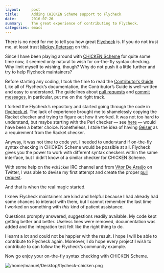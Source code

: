 ```yaml
---
layout:     post
title:      Adding CHICKEN Scheme support to Flycheck
date:       2016-07-26
summary:    The great experience of contributing to Flycheck.
categories: emacs
---
```


There is no need for me to tell you how great
[Flycheck](http://www.flycheck.org/) is. If you do not trust me, at least trust
[Mickey Petersen](https://www.masteringemacs.org/article/spotlight-flycheck-a-flymake-replacement)
on this.

Since I have been playing around with [CHICKEN Scheme](http://call-cc.org/) for
quite some time now, it seemed only natural to wish for on-the-fly syntax
checking. Why limit myself to wishing, though? Why do not push it a little
further and try to help Flycheck maintainers?

Before starting any coding, I took the time to read the
[Contributor’s Guide](http://www.flycheck.org/en/latest/contributor/contributing.html). Like
all of Flycheck’s documentation, the Contributor’s Guide is well-written and
easy to understand. The guidelines about
[pull requests](http://www.flycheck.org/en/latest/contributor/contributing.html#pull-requests)
and
[commit messages](http://www.flycheck.org/en/latest/contributor/contributing.html#commit-guidelines),
in particular, put me on the right track.

I forked the Flycheck’s repository and started going through the code in
[flycheck.el](https://github.com/flycheck/flycheck/blob/master/flycheck.el). The
lack of experience brought me to shamelessly copying the Racket checker and
trying to figure out how it worked. It was not too hard to understand, but maybe
starting with the Perl checker — see
[here](http://www.flycheck.org/en/latest/user/flycheck-versus-flymake.html) —
would have been a better choice. Nonetheless, I stole the idea of having
[Geiser](http://www.nongnu.org/geiser/) as a requirement from the Racket
checker.

Anyway, it was not time to code yet. I needed to understand if on-the-fly
syntax checking in CHICKEN Scheme would be possible at all. Flycheck gives you
the power to work with different syntax checkers within the same interface, but
I didn’t know of a similar checker for CHICKEN Scheme.

With some help on the `#chicken` IRC channel and from
[Vítor De Araújo](https://twitter.com/vbuaraujo) on Twitter, I was able to
devise my first attempt and create the proper
[pull request](https://github.com/flycheck/flycheck/pull/987).

And that is when the real magic started.

I knew Flycheck maintainers are kind and helpful because I had already had some
chances to interact with them, but I cannot remember the last time I worked on
something with *this* kind of patient assistance.

Questions promptly answered, suggestions readily available. My code kept getting
better and better. Useless lines were removed, documentation was added and the
integration test felt like the right thing to do.

I learnt a lot and could not be happier with the result. I hope I will be able
to contribute to Flycheck again. Moreover, I do hope every project I wish to
contribute to can follow the Flycheck’s community example.

Now go enjoy your on-the-fly syntax checking with CHICKEN Scheme.

![/home/manuel/Desktop/flycheck-chicken.png](/home/manuel/Desktop/flycheck-chicken.png)
